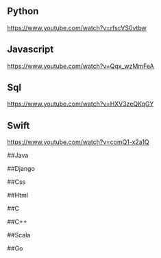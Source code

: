 ## Python
https://www.youtube.com/watch?v=rfscVS0vtbw

## Javascript
https://www.youtube.com/watch?v=Qqx_wzMmFeA

## Sql
https://www.youtube.com/watch?v=HXV3zeQKqGY

## Swift
https://www.youtube.com/watch?v=comQ1-x2a1Q

##Java


##Django


##Css


##Html


##C


##C++


##Scala


##Go
